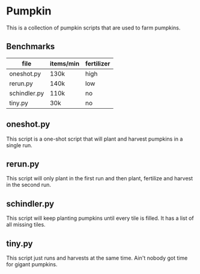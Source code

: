 # Pumpkin
This is a collection of pumpkin scripts that are used to farm pumpkins.

## Benchmarks
| file         | items/min | fertilizer |
| -----------  | --------- | ---------- |
| oneshot.py   | 130k      | high       |
| rerun.py     | 140k      | low        |
| schindler.py | 110k      | no         |
| tiny.py      | 30k       | no         |


## oneshot.py
This script is a one-shot script that will plant and harvest pumpkins in a single run. 

## rerun.py
This script will only plant in the first run and then plant, fertilize and harvest in the second run.

## schindler.py
This script will keep planting pumpkins until every tile is filled. It has a list of all missing tiles.

## tiny.py
This script just runs and harvests at the same time. Ain't nobody got time for gigant pumpkins.